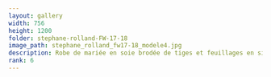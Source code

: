 ```yaml
---
layout: gallery
width: 756
height: 1200
folder: stephane-rolland-FW-17-18
image_path: stephane_rolland_fw17-18_modele4.jpg
description: Robe de mariée en soie brodée de tiges et feuillages en silicone métallique Or
rank: 6
---
```

